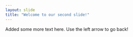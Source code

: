 ```yaml
---
layout: slide
title: "Welcome to our second slide!"
---
```

Added some more text here. 
Use the left arrow to go back!
